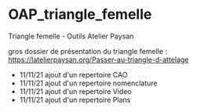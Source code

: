 # OAP_triangle_femelle
 Triangle femelle - Outils Atelier Paysan
 
 gros dossier de présentation du triangle femelle :
 https://latelierpaysan.org/Passer-au-triangle-d-attelage 
 
- 11/11/21 ajout d'un repertoire CAO
- 11/11/21 ajout d'un repertoire nomenclature
- 11/11/21 ajout d'un repertoire Video
- 11/11/21 ajout d'un repertoire Plans
